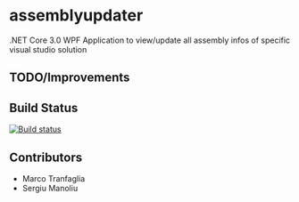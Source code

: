 # assemblyupdater
.NET Core 3.0 WPF Application to view/update all assembly infos of specific visual studio solution


TODO/Improvements
------------


Build Status
------------

[![Build status](https://ci.appveyor.com/api/projects/status/761h098ybnygubqq/branch/master?svg=true)](https://ci.appveyor.com/project/MarcoTranfaglia/assemblyupdater/branch/master)

Contributors
------------
* Marco Tranfaglia
* Sergiu Manoliu
